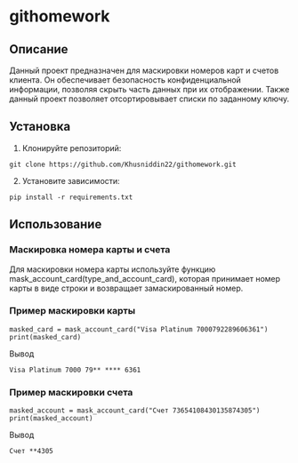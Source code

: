 # githomework

## Описание

Данный проект предназначен для маскировки номеров карт и счетов клиента. Он обеспечивает безопасность конфиденциальной информации, позволяя скрыть часть данных при их отображении. Также данный проект позволяет отсортировывает списки по заданному ключу.

## Установка

1. Клонируйте репозиторий:
```
git clone https://github.com/Khusniddin22/githomework.git
```
2. Установите зависимости:
```
pip install -r requirements.txt
```

## Использование

### Маскировка номера карты и счета

Для маскировки номера карты используйте функцию mask_account_card(type_and_account_card), которая принимает номер карты в виде строки и возвращает замаскированный номер.

### Пример маскировки карты
```
masked_card = mask_account_card("Visa Platinum 7000792289606361")
print(masked_card)
```
Вывод
```
Visa Platinum 7000 79** **** 6361
```

### Пример маскировки счета
```
masked_account = mask_account_card("Счет 73654108430135874305")
print(masked_account)
```
Вывод
```
Счет **4305
```
